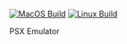 [![MacOS Build](https://github.com/caldog20/PSXEmulator/actions/workflows/MacOS_Build.yml/badge.svg)](https://github.com/caldog20/PSXEmulator/actions/workflows/MacOS_Build.yml) [![Linux Build](https://github.com/caldog20/PSXEmulator/actions/workflows/Linux_Build.yml/badge.svg)](https://github.com/caldog20/PSXEmulator/actions/workflows/Linux_Build.yml)

PSX Emulator
